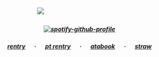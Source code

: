 ##### <p align="center">![](https://komarev.com/ghpvc/?username=trody&color=555555&label=⠀⠀anonoomfs⠀⠀&style=flat)⠀⠀⠀⠀⠀⠀⠀⠀⠀⠀⠀ ⠀⠀⠀⠀ ⠀⠀</p>

##### <p align="center">[![spotify-github-profile](https://spotify-github-profile.kittinanx.com/api/view?uid=3152hej4rx6alviruqcx4h2xzbqi&cover_image=true&theme=novatorem&show_offline=false&background_color=121212&interchange=false&bar_color=585858&bar_color_cover=false)](https://spotify-github-profile.kittinanx.com/api/view?uid=3152hej4rx6alviruqcx4h2xzbqi&redirect=true)</p>

##### <p align="center">[rentry](https://rentry.co/hollywood)⠀⠀·⠀⠀[pt rentry](rentry.co/fourponytown)⠀⠀·⠀⠀[atabook](https://trody.atabook.org/)⠀⠀·⠀⠀[straw](https://jackrabbit.straw.page/)</p>
